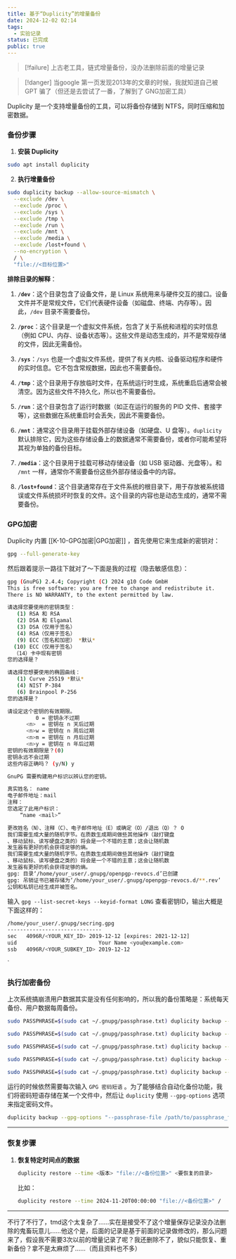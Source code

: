 ```yaml
---
title: 基于“Duplicity”的增量备份
date: 2024-12-02 02:14
tags:
  - 实验记录
status: 已完成
public: true
---
```

>[!failure] 上古老工具，链式增量备份，没办法删除前面的增量记录

>[!danger] 当google 第一页发现2013年的文章的时候，我就知道自己被 GPT 骗了（但还是去尝试了一番，了解到了 GNG加密工具） 

Duplicity 是一个支持增量备份的工具，可以将备份存储到 NTFS，同时压缩和加密数据。

### **备份步骤**

1. **安装 Duplicity**
```bash
sudo apt install duplicity
```

2. **执行增量备份**
```bash
sudo duplicity backup --allow-source-mismatch \
  --exclude /dev \
  --exclude /proc \
  --exclude /sys \
  --exclude /tmp \
  --exclude /run \
  --exclude /mnt \
  --exclude /media \
  --exclude /lost+found \
  --no-encryption \
  / \
  "file://<目标位置>"
```

**排除目录的解释**：

1. **`/dev`**：这个目录包含了设备文件，是 Linux 系统用来与硬件交互的接口。设备文件并不是常规文件，它们代表硬件设备（如磁盘、终端、内存等）。因此，`/dev` 目录不需要备份。
    
2. **`/proc`**：这个目录是一个虚拟文件系统，包含了关于系统和进程的实时信息（例如 CPU、内存、设备状态等）。这些文件是动态生成的，并不是常规存储的文件，因此无需备份。
    
3. **`/sys`**：`/sys` 也是一个虚拟文件系统，提供了有关内核、设备驱动程序和硬件的实时信息。它不包含常规数据，因此也不需要备份。
    
4. **`/tmp`**：这个目录用于存放临时文件，在系统运行时生成，系统重启后通常会被清空。因为这些文件不持久化，所以也不需要备份。
    
5. **`/run`**：这个目录包含了运行时数据（如正在运行的服务的 PID 文件、套接字等），这些数据在系统重启时会丢失，因此不需要备份。
    
6. **`/mnt`**：通常这个目录用于挂载外部存储设备（如硬盘、U 盘等）。`duplicity` 默认排除它，因为这些存储设备上的数据通常不需要备份，或者你可能希望将其视为单独的备份目标。
    
7. **`/media`**：这个目录用于挂载可移动存储设备（如 USB 驱动器、光盘等）。和 `/mnt` 一样，通常你不需要备份这些外部存储设备中的内容。
    
8. **`/lost+found`**：这个目录通常存在于文件系统的根目录下，用于存放被系统错误或文件系统损坏时恢复的文件。这个目录的内容也是动态生成的，通常不需要备份。

### GPG加密
Duplicity 内置 [[K-10-GPG加密|GPG加密]] ，首先使用它来生成新的密钥对：
```bash
gpg --full-generate-key
```
然后跟着提示一路往下就对了～下面是我的过程（隐去敏感信息）：
```bash
gpg (GnuPG) 2.4.4; Copyright (C) 2024 g10 Code GmbH
This is free software: you are free to change and redistribute it.
There is NO WARRANTY, to the extent permitted by law.

请选择您要使用的密钥类型：
   (1) RSA 和 RSA 
   (2) DSA 和 Elgamal 
   (3) DSA（仅用于签名）
   (4) RSA（仅用于签名）
   (9) ECC（签名和加密） *默认*
  (10) ECC（仅用于签名）
  （14）卡中现有密钥 
您的选择是？ 
```

```bash
请选择您想要使用的椭圆曲线：
   (1) Curve 25519 *默认*
   (4) NIST P-384
   (6) Brainpool P-256
您的选择是？ 
```

```bash
请设定这个密钥的有效期限。
         0 = 密钥永不过期
      <n>  = 密钥在 n 天后过期
      <n>w = 密钥在 n 周后过期
      <n>m = 密钥在 n 月后过期
      <n>y = 密钥在 n 年后过期
密钥的有效期限是？(0) 
密钥永远不会过期
这些内容正确吗？ (y/N) y
```

```bash
GnuPG 需要构建用户标识以辨认您的密钥。

真实姓名： name
电子邮件地址：mail 
注释： 
您选定了此用户标识：
    “name <mail>”

更改姓名（N）、注释（C）、电子邮件地址（E）或确定（O）/退出（Q）？ O
我们需要生成大量的随机字节。在质数生成期间做些其他操作（敲打键盘
、移动鼠标、读写硬盘之类的）将会是一个不错的主意；这会让随机数
发生器有更好的机会获得足够的熵。
我们需要生成大量的随机字节。在质数生成期间做些其他操作（敲打键盘
、移动鼠标、读写硬盘之类的）将会是一个不错的主意；这会让随机数
发生器有更好的机会获得足够的熵。
gpg: 目录‘/home/your_user/.gnupg/openpgp-revocs.d’已创建
gpg: 吊销证书已被存储为‘/home/your_user/.gnupg/openpgp-revocs.d/**.rev’
公钥和私钥已经生成并被签名。
```

输入 `gpg --list-secret-keys --keyid-format LONG` 查看密钥ID，输出大概是下面这样的：
```bash
/home/your_user/.gnupg/secring.gpg
------------------------------
sec   4096R/<YOUR_KEY_ID> 2019-12-12 [expires: 2021-12-12]
uid                          Your Name <you@example.com>
ssb   4096R/<YOUR_SUBKEY_ID> 2019-12-12
```
`
### 执行加密备份

上次系统搞崩溃用户数据其实是没有任何影响的，所以我的备份策略是：系统每天备份、用户数据每周备份。

```bash
sudo PASSPHRASE=$(sudo cat ~/.gnupg/passphrase.txt) duplicity backup --gpg-options "--keyring /home/your_user/.gnupg/pubring.kbx" --skip-if-no-change /etc file:///path/to/etc

sudo PASSPHRASE=$(sudo cat ~/.gnupg/passphrase.txt) duplicity backup --gpg-options "--keyring /home/your_user/.gnupg/pubring.kbx" --skip-if-no-change /bin file:///path/to/bin

sudo PASSPHRASE=$(sudo cat ~/.gnupg/passphrase.txt) duplicity backup --gpg-options "--keyring /home/your_user/.gnupg/pubring.kbx" --skip-if-no-change /lib file:///path/to/lib

sudo PASSPHRASE=$(sudo cat ~/.gnupg/passphrase.txt) duplicity backup --gpg-options "--keyring /home/your_user/.gnupg/pubring.kbx" --skip-if-no-change /usr file:///path/to/usr

sudo PASSPHRASE=$(sudo cat ~/.gnupg/passphrase.txt) duplicity backup --gpg-options "--keyring /home/your_user/.gnupg/pubring.kbx" --skip-if-no-change /var file:///path/to/var
```

运行的时候依然需要每次输入 `GPG 密码短语` 。为了能够结合自动化备份功能，我们将密码短语存储在某一个文件中，然后让 `duplicity` 使用 `--gpg-options` 选项来指定密码文件。

```bash
duplicity backup --gpg-options "--passphrase-file /path/to/passphrase_file" <source> <destination>
```


---

### **恢复步骤**

1. **恢复特定时间点的数据**
    
	```bash
	duplicity restore --time <版本> "file://<备份位置>" <要恢复的目录>
	```
	
	比如：
	```bash
	duplicity restore --time 2024-11-20T00:00:00 "file://<备份位置>" /
	```
    

---

不行了不行了，tmd这个太复杂了……实在是接受不了这个增量保存记录没办法删除的鬼畜玩意儿……他这个是，后面的记录是基于前面的记录做修改的，那么问题来了，假设我不需要3次以前的增量记录了呢？我还删除不了，貌似只能恢复、重新备份？拿不是太麻烦了……（而且资料也不多）

